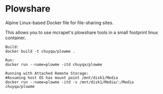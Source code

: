 
# Plowshare

Alpine Linux-based Docker file for file-sharing sites.

This allows you to use mcrapet's plowshare tools in a small footprint linux container.



``` 
Build:
docker build -t chuyqa/plowme .

Run:
docker run --name=plowme -itd chuyqa/plowme

Running with Attached Remote Storage:
#Assuming host OS has mount point /mnt/disk1/Media
docker run --name=plowme -itd -v /mnt/disk1/Media/:/Media chuyqa/plowme



